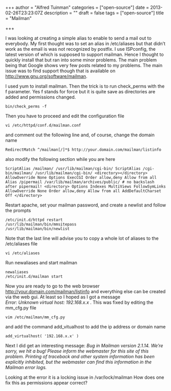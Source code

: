 +++
author = "Alfred Tuinman"
categories = ["open-source"]
date = 2013-02-26T23:23:07Z
description = ""
draft = false
tags = ["open-source"]
title = "Mailman"

+++

I was looking at creating a simple alias to enable to send a mail out to everybody. My first thought was to set an alias in /etc/aliases but that didn’t work as the email is was not recognized by postfix. I use ISPconfig, the latest version of which is supposed to support mailman. Hence I thought to quickly install that but ran into some minor problems. The main problem being that Google shows very few posts related to my problems. The main issue was to find support though that is available on http://www.gnu.org/software/mailman.

I used yum to install mailman. Then the trick is to run check_perms with the f parameter. Yes f stands for force but it is quite save as directories are added and permissions changed.

    bin/check_perms -f

Then you have to proceed and edit the configuration file

    vi /etc/httpd/conf.d/mailman.conf

and comment out the following line and, of course, change the domain name

    RedirectMatch ^/mailman[/]*$ http://your.domain.com/mailman/listinfo

also modify the following section while you are here

    ScriptAlias /mailman/ /usr/lib/mailman/cgi-bin/ ScriptAlias /cgi-bin/mailman/ /usr/lib/mailman/cgi-bin/ <directory></directory> AllowOverride None Options ExecCGI Order allow,deny Allow from all Alias /pipermail /var/lib/mailman/archives/public/ # no backslash after pipermail! <directory> Options Indexes MultiViews FollowSymLinks AllowOverride None Order allow,deny Allow from all AddDefaultCharset Off </directory>

Restart apache, set your mailman password, and create a newlist and follow the prompts

    /etc/init.d/httpd restart 
    /usr/lib/mailman/bin/mmsitepass 
    /usr/lib/mailman/bin/newlist

Note that the last line will advise you to copy a whole lot of aliases to the /etc/aliases file

    vi /etc/aliases

Run newaliases and start mailman  
     
    newaliases  
    /etc/init.d/mailman start

Now you are ready to go to the web browser http://your.domain.com/mailman/listinfo and everything else can be created via the web gui. At least so I hoped as I got a message  
*Error: Unknown virtual host: 192.168.x.x* . This was fixed by editing the mm_cfg.py file

    vim /etc/mailman/mm_cfg.py

and add the command add_vitualhost to add the ip address or domain name

    add_virtualhost( '192.168.x.x' )

Next I did get an interesting message: *Bug in Mailman version 2.1.14. We’re sorry, we hit a bug! Please inform the webmaster for this site of this problem. Printing of traceback and other system information has been explicitly inhibited, but the webmaster can find this information in the Mailman error logs.*

Looking at the error it is a locking issue in /var/lock/mailman How does one fix this as permissions appear correct?

